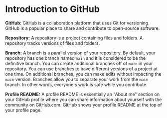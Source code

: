 # Introduction to GitHub

**GitHub:** GitHub is a collaboration platform that uses Git for versioning. GitHub is a popular place to share and contribute to open-source software.

**Repository:** A repository is a project containing files and folders. A repository tracks versions of files and folders.

**Branch:** A branch is a parallel version of your repository. By default, your repository has one branch named `main` and it is considered to be the definitive branch. You can create additional branches off of `main` in your repository. You can use branches to have different versions of a project at one time.
On additional branches, you can make edits without impacting the `main` version. Branches allow you to separate your work from the `main` branch. In other words, everyone's work is safe while you contribute.

**Profile README:** A profile README is essentially an "About me" section on your GitHub profile where you can share information about yourself with the community on GitHub.com. GitHub shows your profile README at the top of your profile page.
